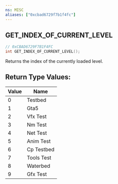 ```yaml
---
ns: MISC
aliases: ["0xcbad6729f7b1f4fc"]
---
```

## GET_INDEX_OF_CURRENT_LEVEL

```c
// 0xCBAD6729F7B1F4FC
int GET_INDEX_OF_CURRENT_LEVEL();
```

Returns the index of the currently loaded level.

## Return Type Values:
| Value | Name |
| --- | --- |
| 0 | Testbed |
| 1 | Gta5 |
| 2 | Vfx Test |
| 3 | Nm Test |
| 4 | Net Test |
| 5 | Anim Test |
| 6 | Cp Testbed |
| 7 | Tools Test |
| 8 | Waterbed |
| 9 | Gfx Test |

